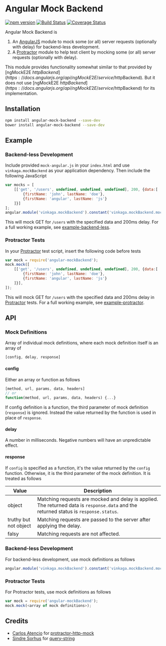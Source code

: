 # Angular Mock Backend
[![npm version](https://badge.fury.io/js/angular-mock-backend.svg)](https://badge.fury.io/js/angular-mock-backend) [![Build Status](https://snap-ci.com/vinkaga/angular-mock-backend/branch/master/build_image)](https://snap-ci.com/vinkaga/angular-mock-backend/branch/master) [![Coverage Status](https://coveralls.io/repos/vinkaga/angular-mock-backend/badge.svg?branch=master&service=github)](https://coveralls.io/github/vinkaga/angular-mock-backend?branch=master)


Angular Mock Backend is

1. An [AngularJS](https://github.com/angular/angular.js) module to mock some (or all) server requests (optionally with delay) for backend-less development.
2. A [Protractor](https://github.com/angular/protractor) module to help test client by mocking some (or all) server requests (optionally with delay).

This module provides functionality somewhat similar to that provided by [ngMockE2E $httpBackend](https://docs.angularjs.org/api/ngMockE2E/service/$httpBackend). But it does not use [ngMockE2E $httpBackend](https://docs.angularjs.org/api/ngMockE2E/service/$httpBackend) for its implementation.
## Installation
```sh
npm install angular-mock-backend --save-dev
bower install angular-mock-backend --save-dev
```
## Example
### Backend-less Development
Include provided ```mock-angular.js``` in your ```index.html``` and use ```vinkaga.mockBackend``` as your application dependency. Then include the following JavaScript
```JavaScript
var mocks = [
    [['get', '/users', undefined, undefined, undefined], 200, {data:[
        {firstName: 'john', lastName: 'doe'},
        {firstName: 'angular', lastName: 'js'}
    ]}]
];
angular.module('vinkaga.mockBackend').constant('vinkaga.mockBackend.mock', mocks);
```
This will mock GET for ```/users``` with the specified data and 200ms delay. For a full working example, see [example-backend-less](example-backend-less).
### Protractor Tests
In your [Protractor](https://github.com/angular/protractor) test script, insert the following code before tests
```JavaScript
var mock = require('angular-mockBackend');
mock.mock([
	[['get', '/users', undefined, undefined, undefined], 200, {data:[
    	{firstName: 'john', lastName: 'doe'},
    	{firstName: 'angular', lastName: 'js'}
    ]}],
]);
```
This will mock GET for ```/users``` with the specified data and 200ms delay in [Protractor](https://github.com/angular/protractor) tests. For a full working example, see [example-protractor](example-protractor).
## API
### Mock Definitions
Array of individual mock definitions, where each mock definition itself is an array of
```JavaScript
[config, delay, response]
```
#### config
Either an array or function as follows
```JavaScript
[method, url, params, data, headers]
// or
function(method, url, params, data, headers) {...}
```
If config definition is a function, the third parameter of mock definition (```response```) is ignored. Instead the value returned by the function is used in place of ```response```.
#### delay
A number in milliseconds. Negative numbers will have an unpredictable effect.
#### response
If ```config``` is specified as a function, it's the value returned by the ```config``` function. Otherwise, it is the third parameter of the mock definition. It is treated as follows

Value  | Description
------------- | -------------
object  | Matching requests are mocked and delay is applied. The returned data is ```response.data``` and the returned status is ```response.status```.
truthy but not object  | Matching requests are passed to the server after applying the delay.
falsy | Matching requests are not affected.

### Backend-less Development
For backend-less development, use mock definitions as follows
```JavaScript
angular.module('vinkaga.mockBackend').constant('vinkaga.mockBackend.mock', <array of mock definitions>);
```
### Protractor Tests
For Protractor tests, use mock definitions as follows
```JavaScript
var mock = require('angular-mockBackend');
mock.mock(<array of mock definitions>);
```

## Credits
* [Carlos Atencio](https://github.com/atecarlos) for [protractor-http-mock](https://github.com/atecarlos/protractor-http-mock)
* [Sindre Sorhus](https://github.com/sindresorhus) for [query-string](https://github.com/sindresorhus/query-string)
